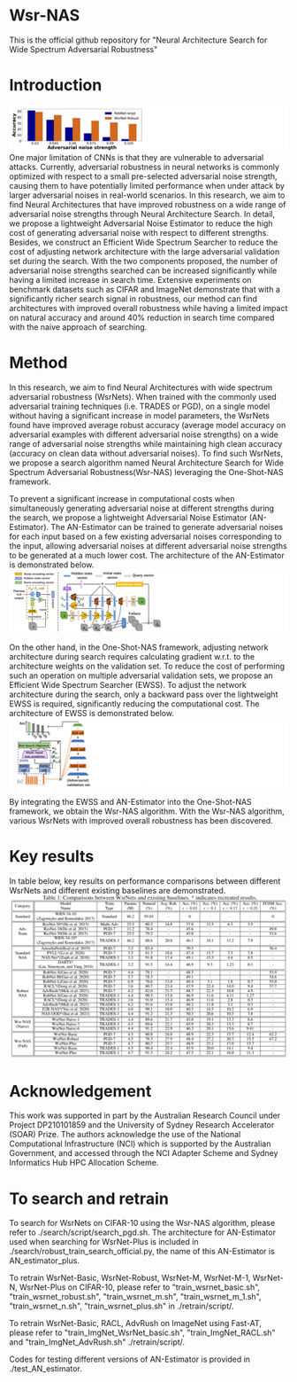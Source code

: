 # Wsr-NAS

This is the official github repository for "Neural Architecture Search for Wide Spectrum Adversarial Robustness"

# Introduction
![alt text](https://github.com/zhicheng2T0/Wsr-NAS/blob/master/demo2.PNG)
One major limitation of CNNs is that they are vulnerable to adversarial attacks. Currently, adversarial robustness in neural networks is commonly optimized with respect to a small pre-selected adversarial noise strength, causing them to have potentially limited performance when under attack by larger adversarial noises in real-world scenarios. In this research, we aim to find Neural Architectures that have improved robustness on a wide range of adversarial noise strengths through Neural Architecture Search. In detail, we propose a lightweight Adversarial Noise Estimator to reduce the high cost of generating adversarial noise with respect to different strengths. Besides, we construct an Efficient Wide Spectrum Searcher to reduce the cost of adjusting network architecture with the large adversarial validation set during the search. With the two components proposed, the number of adversarial noise strengths searched can be increased significantly while having a limited increase in search time. Extensive experiments on benchmark datasets such as CIFAR and ImageNet demonstrate that with a significantly richer search signal in robustness, our method can find architectures with improved overall robustness while having a limited impact on natural accuracy and around 40% reduction in search time compared with the naive approach of searching.

# Method
In this research, we aim to find Neural Architectures with wide spectrum adversarial robustness (WsrNets). When trained with the commonly used adversarial training techniques (i.e. TRADES or PGD), on a single model without having a significant increase in model parameters, the WsrNets found have improved average robust accuracy (average model accuracy on adversarial examples with different adversarial noise strengths) on a wide range of adversarial noise strengths while maintaining high clean accuracy (accuracy on clean data without adversarial noises). To find such WsrNets, we propose a search algorithm named Neural Architecture Search for Wide Spectrum Adversarial Robustness(Wsr-NAS) leveraging the One-Shot-NAS framework. 

To prevent a significant increase in computational costs when simultaneously generating adversarial noise at different strengths during the search, we propose a lightweight Adversarial Noise Estimator (AN-Estimator). The AN-Estimator can be trained to generate adversarial noises for each input based on a few existing adversarial noises corresponding to the input, allowing adversarial noises at different adversarial noise strengths to be generated at a much lower cost. The architecture of the AN-Estimator is demonstrated below.
![alt text](https://github.com/zhicheng2T0/Wsr-NAS/blob/master/ane.PNG)

On the other hand, in the One-Shot-NAS framework, adjusting network architecture during search requires calculating gradient w.r.t. to the architecture weights on the validation set. To reduce the cost of performing such an operation on multiple adversarial validation sets, we propose an Efficient Wide Spectrum Searcher (EWSS). To adjust the network architecture during the search, only a backward pass over the lightweight EWSS is required, significantly reducing the computational cost. The architecture of EWSS is demonstrated below.
![alt text](https://github.com/zhicheng2T0/Wsr-NAS/blob/master/ewss.PNG)

By integrating the EWSS and AN-Estimator into the One-Shot-NAS framework, we obtain the Wsr-NAS algorithm. With the Wsr-NAS algorithm, various WsrNets with improved overall robustness has been discovered.

# Key results
In table below, key results on performance comparisons between different WsrNets and different existing baselines are demonstrated.
![alt text](https://github.com/zhicheng2T0/Wsr-NAS/blob/master/key_results.PNG)

# Acknowledgement
This work was supported in part by the Australian Research Council under Project DP210101859 and the University of Sydney Research Accelerator (SOAR) Prize. The authors acknowledge the use of the National Computational Infrastructure (NCI) which is supported by the Australian Government, and accessed through the NCI Adapter Scheme and Sydney Informatics Hub HPC Allocation Scheme.

# To search and retrain

To search for WsrNets on CIFAR-10 using the Wsr-NAS algorithm, please refer to ./search/script/search_pgd.sh. The architecture for AN-Estimator used when searching for WsrNet-Plus is included in ./search/robust_train_search_official.py, the name of this AN-Estimator is AN_estimator_plus.

To retrain WsrNet-Basic, WsrNet-Robust, WsrNet-M, WsrNet-M-1, WsrNet-N, WsrNet-Plus on CIFAR-10, please refer to "train_wsrnet_basic.sh", "train_wsrnet_robust.sh", "train_wsrnet_m.sh", "train_wsrnet_m_1.sh", "train_wsrnet_n.sh", "train_wsrnet_plus.sh" in ./retrain/script/.

To retrain WsrNet-Basic, RACL, AdvRush on ImageNet using Fast-AT, please refer to "train_ImgNet_WsrNet_basic.sh", "train_ImgNet_RACL.sh" and "train_ImgNet_AdvRush.sh" ./retrain/script/.

Codes for testing different versions of AN-Estimator is provided in ./test_AN_estimator.
